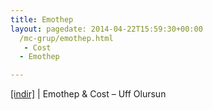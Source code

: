 ```yaml
---
title: Emothep
layout: pagedate: 2014-04-22T15:59:30+00:00
  /mc-grup/emothep.html
   - Cost
  - Emothep

---
```

<a href="https://cloud.mail.ru/public/86a9180c1b07/Cost%20%26%20Emothep%20-%20Uff%20Olursun" target="_blank">[indir]</a> | Emothep & Cost &#8211; Uff Olursun